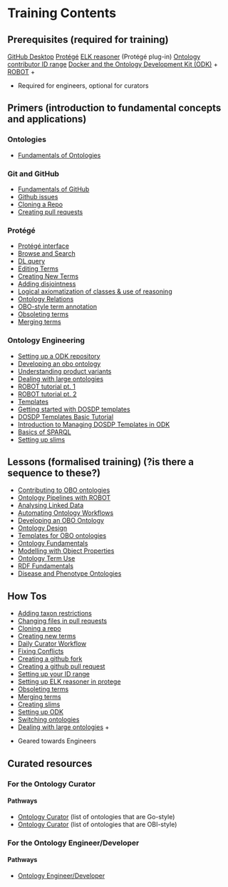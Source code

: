 # Training Contents

## Prerequisites (required for training)

[GitHub Desktop](https://desktop.github.com/)
[Protégé](https://protege.stanford.edu/products.php)
[ELK reasoner](../howto/installing-elk-in-protege.md) (Protégé plug-in)
[Ontology contributor ID range](../howto/idrange.md)
[Docker and the Ontology Development Kit (ODK)](../howto/odk-setup.md) +
[ROBOT](http://robot.obolibrary.org) +
+ Required for engineers, optional for curators


## Primers (introduction to fundamental concepts and applications)

### Ontologies
- [Fundamentals of Ontologies](../explanation/intro-to-ontologies.md)

### Git and GitHub
- [Fundamentals of GitHub](../tutorial/github-fundamentals.md)
- [Github issues](../tutorial/github-issues.md)
- [Cloning a Repo](../howto/clone-mondo-repo.md)
- [Creating pull requests](../howto/github-create-pull-request.md)

### Protégé
- [Protégé interface](../reference/protege-interface.md)
- [Browse and Search](../howto/protege-browse-search.md)
- [DL query](../tutorial/basic-dl-query.md)
- [Editing Terms](../howto/edit-in-protege.md)
- [Creating New Terms](../howto/create-new-term.md) 
- [Adding disjointness](../tutorial/disjointness.md)
- [Logical axiomatization of classes & use of reasoning](../explanation/logical-axiomatization.md)
- [Ontology Relations](../lesson/modelling-with-object-properties.md)
- [OBO-style term annotation](../reference/go-style-annotation-property-practice.md)
- [Obsoleting terms](../howto/obsolete-term.md)
- [Merging terms](../howto/merge-terms.md)

### Ontology Engineering
- [Setting up a ODK repository](../tutorial/setting-up-project-odk.md)
- [Developing an obo ontology](../lesson/developing-an-obo-ontology.md)
- [Understanding product variants](../explanation/owl-format-variants.md)
- [Dealing with large ontologies](../howto/deal-with-large-ontologies.md)
- [ROBOT tutorial pt. 1](../tutorial/robot-tutorial-1.md)
- [ROBOT tutorial pt. 2](../tutorial/robot-tutorial-2.md)
- [Templates](../lesson/templates-for-obo.md)
- [Getting started with DOSDP templates](../tutorial/dosdp-overview.md)
- [DOSDP Templates Basic Tutorial](../tutorial/dosdp-template.md)
- [Introduction to Managing DOSDP Templates in ODK](../tutorial/dosdp-odk.md)
- [Basics of SPARQL](../tutorial/sparql.md)
- [Setting up slims](../howto/add-new-slim.md)


## Lessons (formalised training) (?is there a sequence to these?)

- [Contributing to OBO ontologies](https://oboacademy.github.io/obook/lesson/contributing-to-obo-ontologies/)
- [Ontology Pipelines with ROBOT](https://oboacademy.github.io/obook/lesson/ontology-pipelines/)
- [Analysing Linked Data](https://oboacademy.github.io/obook/lesson/analysing-linked-data/)
- [Automating Ontology Workflows](https://oboacademy.github.io/obook/lesson/automating-ontology-workflows/)
- [Developing an OBO Ontology](https://oboacademy.github.io/obook/lesson/developing-an-obo-ontology/)
- [Ontology Design](https://oboacademy.github.io/obook/lesson/ontology-design/)
- [Templates for OBO ontologies](https://oboacademy.github.io/obook/lesson/templates-for-obo/)
- [Ontology Fundamentals](https://oboacademy.github.io/obook/lesson/ontology-fundamentals/)
- [Modelling with Object Properties](https://oboacademy.github.io/obook/lesson/modelling-with-object-properties/)
- [Ontology Term Use](https://oboacademy.github.io/obook/lesson/ontology-term-use/)
- [RDF Fundamentals](https://oboacademy.github.io/obook/lesson/rdf/)
- [Disease and Phenotype Ontologies](https://oboacademy.github.io/obook/lesson/using-disease-and-phenotype-ontologies/)


## How Tos

- [Adding taxon restrictions](../howto/add-taxon-restrictions.md)
- [Changing files in pull requests](../howto/change-files-pull-request.md)
- [Cloning a repo](../howto/clone-mondo-repo.md)
- [Creating new terms](../howto/create-new-term.md)
- [Daily Curator Workflow](../howto/daily-curator-workflow.md)
- [Fixing Conflicts](../howto/fixing-conflicts.md)
- [Creating a github fork](../howto/github-create-fork.md)
- [Creating a github pull request](../howto/github-create-pull-request.md)
- [Setting up your ID range](../howto/idrange.md)
- [Setting up ELK reasoner in protege](../howto/installing-elk-in-protege.md)
- [Obsoleting terms](../howto/obsolete-term.md)
- [Merging terms](../howto/merge-terms.md)
- [Creating slims](../howto/add-new-slim.md)
- [Setting up ODK](../howto/odk-setup.md)
- [Switching ontologies](../howto/switching-ontologies.md)
- [Dealing with large ontologies](../howto/deal-with-large-ontologies.md) +
+ Geared towards Engineers


## Curated resources

### For the Ontology Curator

#### Pathways
- [Ontology Curator](https://oboacademy.github.io/obook/pathways/ontology-curator-go-style/) (list of ontologies that are Go-style)
- [Ontology Curator](https://oboacademy.github.io/obook/pathways/ontology-curator-obi-style/) (list of ontologies that are OBI-style)


### For the Ontology Engineer/Developer

#### Pathways
- [Ontology Engineer/Developer](https://oboacademy.github.io/obook/pathways/ontology-engineer/)